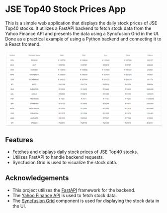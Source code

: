 # JSE Top40 Stock Prices App

This is a simple web application that displays the daily stock prices of JSE Top40 stocks. It utilizes a FastAPI backend to fetch stock data from the Yahoo Finance API and presents the data using a Syncfusion Grid in the UI. Done as a practical example of using a Python backend and connecting it to a React frontend.

![Rendered grid](grid.png)

## Features

- Fetches and displays daily stock prices of JSE Top40 stocks.
- Utilizes FastAPI to handle backend requests.
- Syncfusion Grid is used to visualize the stock data.

## Acknowledgements

- This project utilizes the [FastAPI](https://fastapi.tiangolo.com/) framework for the backend.
- The [Yahoo Finance API](https://finance.yahoo.com/) is used to fetch stock data.
- The [Syncfusion Grid](https://www.syncfusion.com/javascript-ui-controls/grid) component is used for displaying the stock data in the UI.
